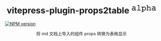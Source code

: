 <h1 align="center"> vitepress-plugin-props2table <sup>𝚊𝚕𝚙𝚑𝚊</sup></h1>

[![NPM version](https://img.shields.io/npm/v/vitepress-plugin-props2table?color=a1b858)](https://www.npmjs.com/package/vitepress-plugin-props2table)

<p align="center">将 md 文档上导入的组件 props 转换为表格显示</p>


